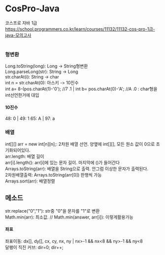 # CosPro-Java
코스프로 자바 1급 <br>
https://school.programmers.co.kr/learn/courses/11132/11132-cos-pro-1급-java-모의고사<br>
<br>

### 형변환
Long.toString(long): Long -> String형변환<br>
Long.parseLong(str): String -> Long<br>
str.charAt(i): String -> char<br>
int n = str.charAt(0): 아스키 -> 10진수 <br>
int a= 8-(pos.charAt(1)-'0'); //7 .1 | int b= pos.charAt(0)-'A'; //A .0 : char형을 int선언한거에 대입

#### 10진수
48: 0  |  49: 1
65: A  |  97: a

### 배열
int[][] arr = new int[n][n];: 2차원 배열 선언. 양옆에 int[][], 모든 원소 값이 0으로 초기화되어있다.<br>
arr.length: 배열 길이 <br>
arr[i].length(): arr[i]에 있는 문자 길이. 마지막에 ()가 들어간다<br>
Arrays.toString(arr): 배열을 String으로 출력. 안그럼 이상한 문자가 출력된다. <br> 
  2차원배열출력: Arrays.toString(arr[0]) 한행씩 가능 <br>
Arrays.sort(arr): 배열정렬<br>

## 메소드
str.replace("0","1"): str중 "0"을 문자를 "1"로 변환<br> 
Math.min(arr): 최소값. // Math.min(answer, arr[i]): 이렇게활용가능 <br>

#### 좌표
좌표이동: dx[], dy[], cx, cy, nx, ny   |   nx>-1 && nx<8 && ny>-1 && ny<8 <br>
달팽이 직진 커브: dir=0; dir++;


